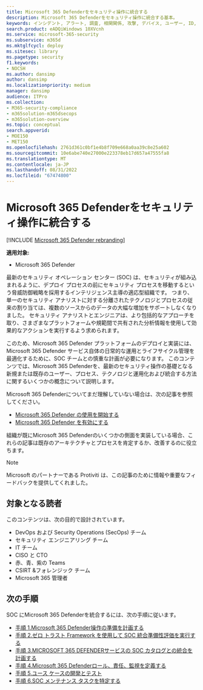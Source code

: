 ```yaml
---
title: Microsoft 365 Defenderをセキュリティ操作に統合する
description: Microsoft 365 Defenderをセキュリティ操作に統合する基本。
keywords: インシデント, アラート, 調査, 相関関係, 攻撃, デバイス, ユーザー, ID, ID, メールボックス, 電子メール, 365, Microsoft, m365, インシデント対応, サイバー攻撃, secops, セキュリティ操作, soc
search.product: eADQiWindows 10XVcnh
ms.service: microsoft-365-security
ms.subservice: m365d
ms.mktglfcycl: deploy
ms.sitesec: library
ms.pagetype: security
f1.keywords:
- NOCSH
ms.author: dansimp
author: dansimp
ms.localizationpriority: medium
manager: dansimp
audience: ITPro
ms.collection:
- M365-security-compliance
- m365solution-m365dsecops
- m365solution-overview
ms.topic: conceptual
search.appverid:
- MOE150
- MET150
ms.openlocfilehash: 2761d361c0bf1e4b8f709e668a0aa39c8e25a602
ms.sourcegitcommit: 10e6abe740e27000e223378eb17d657a47555fa8
ms.translationtype: MT
ms.contentlocale: ja-JP
ms.lasthandoff: 08/31/2022
ms.locfileid: "67474800"
---
```

# <a name="integrating-microsoft-365-defender-into-your-security-operations"></a>Microsoft 365 Defenderをセキュリティ操作に統合する

[!INCLUDE [Microsoft 365 Defender rebranding](../includes/microsoft-defender.md)]

**適用対象:**
- Microsoft 365 Defender

最新のセキュリティ オペレーション センター (SOC) は、セキュリティが組み込まれるように、デプロイ プロセスの前にセキュリティ プロセスを移動するという脅威防御戦略を採用するインテリジェンス主導の適応型組織です。 つまり、単一のセキュリティ アナリストに対する分離されたテクノロジとプロセスの従来の割り当ては、複数のソースからのデータの大幅な増加をサポートしなくなりました。 セキュリティ アナリストとエンジニアは、より包括的なアプローチを取り、さまざまなプラットフォームや規範間で共有された分析情報を使用して効果的なアクションを実行するよう求められます。

このため、Microsoft 365 Defender プラットフォームのデプロイと実装には、Microsoft 365 Defender サービス自体の日常的な運用とライフサイクル管理を最適化するために、SOC チームとの慎重な計画が必要になります。 このコンテンツでは、Microsoft 365 Defenderを、最新のセキュリティ操作の基礎となる新規または既存のユーザー、プロセス、テクノロジと運用化および統合する方法に関するいくつかの概念について説明します。

Microsoft 365 Defenderについてまだ理解していない場合は、次の記事を参照してください。

- [Microsoft 365 Defender の使用を開始する](get-started.md)
- [Microsoft 365 Defender を有効にする](m365d-enable.md)

組織が既にMicrosoft 365 Defenderのいくつかの側面を実装している場合、これらの記事は既存のアーキテクチャとプロセスを肯定するか、改善するのに役立ちます。

>[!Note]
>Microsoft のパートナーである Protiviti は、この記事のために情報や重要なフィードバックを提供してくれました。
>

## <a name="target-audience"></a>対象となる読者

このコンテンツは、次の目的で設計されています。

- DevOps および Security Operations (SecOps) チーム
- セキュリティ エンジニアリング チーム
- IT チーム
- CISO と CTO
- 赤、青、紫の Teams
- CSIRT &フォレンジック チーム
- Microsoft 365 管理者

## <a name="next-steps"></a>次の手順

SOC にMicrosoft 365 Defenderを統合するには、次の手順に従います。

- [手順 1.Microsoft 365 Defender操作の準備を計画する](integrate-microsoft-365-defender-secops-plan.md)
- [手順 2.ゼロ トラスト Framework を使用して SOC 統合準備性評価を実行する](integrate-microsoft-365-defender-secops-readiness.md)
- [手順 3.MICROSOFT 365 DEFENDERサービスの SOC カタログとの統合を計画する](integrate-microsoft-365-defender-secops-services.md)
- [手順 4.Microsoft 365 Defenderロール、責任、監視を定義する](integrate-microsoft-365-defender-secops-roles.md)
- [手順 5.ユース ケースの開発とテスト](integrate-microsoft-365-defender-secops-use-cases.md)
- [手順 6.SOC メンテナンス タスクを特定する](integrate-microsoft-365-defender-secops-tasks.md)



